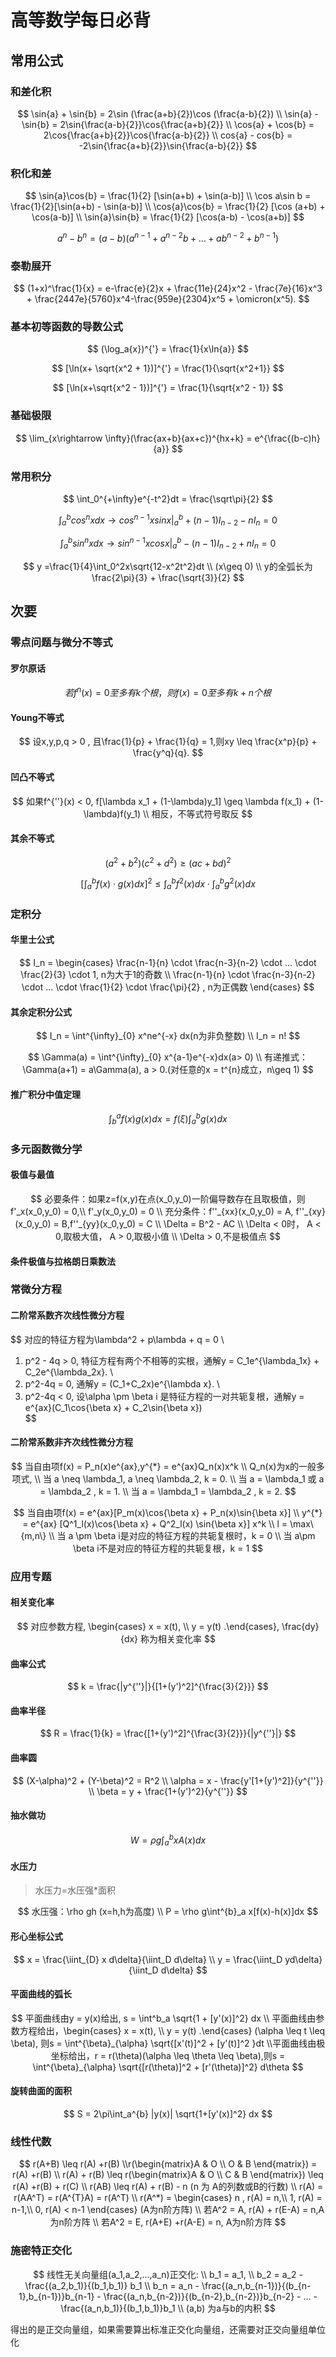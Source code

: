 # 高等数学每日必背

## 常用公式

### 和差化积

$$
\sin{a} + \sin{b} = 2\sin (\frac{a+b}{2})\cos (\frac{a-b}{2})
\\
\sin{a} - \sin{b} = 2\sin{\frac{a-b}{2}}\cos{\frac{a+b}{2}}
\\
\cos{a} + \cos{b} = 2\cos{\frac{a+b}{2}}\cos{\frac{a-b}{2}}
\\
cos{a} - cos{b} = -2\sin{\frac{a+b}{2}}\sin{\frac{a-b}{2}}
$$



### 积化和差

$$
\sin{a}\cos{b} = \frac{1}{2} [\sin(a+b) + \sin(a-b)]
\\
\cos a\sin b = \frac{1}{2}[\sin(a+b) - \sin(a-b)]
\\
\cos{a}\cos{b} = \frac{1}{2} [\cos (a+b) + \cos(a-b)]
\\
\sin{a}\sin{b} = \frac{1}{2} [\cos(a-b) - \cos(a+b)]
$$





$$
a^n - b^n = (a-b)(a^{n-1} + a^{n-2}b + ... + ab^{n-2} + b^{n-1})
$$

### 泰勒展开



$$
(1+x)^\frac{1}{x} = e-\frac{e}{2}x + \frac{11e}{24}x^2 - \frac{7e}{16}x^3 + \frac{2447e}{5760}x^4-\frac{959e}{2304}x^5 + \omicron(x^5).
$$







### 基本初等函数的导数公式

$$
(\log_a{x})^{'} = \frac{1}{x\ln{a}}
$$

$$
[\ln(x+ \sqrt{x^2 + 1})]^{'} = \frac{1}{\sqrt{x^2+1}}
$$

$$
[\ln(x+\sqrt{x^2 - 1})]^{'} = \frac{1}{\sqrt{x^2 - 1}} 
$$

### 基础极限

$$
\lim_{x\rightarrow \infty}(\frac{ax+b}{ax+c})^{hx+k} = e^{\frac{(b-c)h}{a}}
$$



### 常用积分

$$
\int_0^{+\infty}e^{-t^2}dt = \frac{\sqrt\pi}{2}
$$

$$
\int_a^b cos^nxdx \rightarrow cos^{n-1}xsinx|^{b}_{a} + (n-1)I_{n-2} - nI_n = 0
$$

$$
\int_a^b sin^nxdx \rightarrow sin^{n-1}xcosx|^{b}_{a} - (n-1)I_{n-2} + nI_n = 0
$$




$$
y =\frac{1}{4}\int_0^2x\sqrt{12-x^2t^2}dt \\ (x\geq 0)
\\
y的全弧长为\frac{2\pi}{3} + \frac{\sqrt{3}}{2}
$$



## 次要

### 零点问题与微分不等式

#### 罗尔原话

$$
若f^{n}(x) = 0 至多有k个根，则f(x) = 0至多有k+n个根
$$

#### Young不等式

$$
设x,y,p,q > 0 , 且\frac{1}{p} + \frac{1}{q} = 1,则xy \leq \frac{x^p}{p} + \frac{y^q}{q}.
$$

#### 凹凸不等式

$$
如果f^{''}(x) < 0, f[\lambda x_1 + (1-\lambda)y_1] \geq \lambda f(x_1) + (1-\lambda)f(y_1)
\\
相反，不等式符号取反
$$



#### 其余不等式

$$
(a^2 + b^2)(c^2 + d^2) \geq (ac + bd)^2
$$

$$
[\int_a^b f(x) \cdot g(x) dx]^2 \leq \int_a^b f^2(x)dx \cdot \int_a^b g^2(x)dx 
$$



### 定积分

#### 华里士公式

$$
I_n = \begin{cases} \frac{n-1}{n} \cdot \frac{n-3}{n-2} \cdot ... \cdot \frac{2}{3} \cdot 1,  n为大于1的奇数 \\ \frac{n-1}{n} \cdot \frac{n-3}{n-2} \cdot ... \cdot \frac{1}{2} \cdot \frac{\pi}{2} , n为正偶数  \end{cases}
$$



#### 其余定积分公式

$$
I_n = \int^{\infty}_{0} x^ne^{-x} dx(n为非负整数)
\\
I_n = n!
$$


$$
\Gamma(a) = \int^{\infty}_{0} x^{a-1}e^{-x}dx(a> 0)
\\
有递推式： \Gamma(a+1) = a\Gamma(a), a > 0.(对任意的x = t^{n}成立，n\geq 1)
$$


#### 推广积分中值定理

$$
\int^{a}_{b} f(x)g(x)dx = f(\xi)\int^{b}_{a} g(x)dx
$$



### 多元函数微分学

#### 极值与最值

$$
必要条件：如果z=f(x,y)在点(x_0,y_0)一阶偏导数存在且取极值，则f'_x(x_0,y_0) = 0,\\
f'_y(x_0,y_0) = 0
\\
充分条件：f''_{xx}(x_0,y_0) = A, f''_{xy}(x_0,y_0) = B,f''_{yy}(x_0,y_0) = C
\\
\Delta = B^2 - AC 
\\
\Delta < 0时， A < 0,取极大值， A > 0,取极小值
\\
\Delta > 0,不是极值点
$$

#### 条件极值与拉格朗日乘数法





### 常微分方程

#### 二阶常系数齐次线性微分方程

$$
对应的特征方程为\lambda^2 + p\lambda + q = 0
\\
1. p^2 - 4q > 0, 特征方程有两个不相等的实根，通解y = C_1e^{\lambda_1x} + C_2e^{\lambda_2x}.
\\
2. p^2-4q = 0, 通解y = (C_1+C_2x)e^{\lambda x}.
\\
3. p^2-4q < 0, 设\alpha \pm \beta i 是特征方程的一对共轭复根，通解y = e^{ax}(C_1\cos{\beta x} + C_2\sin{\beta x})  
$$

#### 二阶常系数非齐次线性微分方程

$$
当自由项f(x) = P_n(x)e^{ax},y^{*} = e^{ax}Q_n(x)x^k 
\\
Q_n(x)为x的一般多项式,
\\
当 a \neq \lambda_1, a \neq \lambda_2, k = 0.
\\
当 a = \lambda_1 或 a = \lambda_2 , k = 1.
\\
当 a = \lambda_1 = \lambda_2 , k = 2.
$$


$$
当自由项f(x) = e^{ax}[P_m(x)\cos{\beta x} + P_n(x)\sin{\beta x}]
\\ y^{*} = e^{ax} [Q^1_l(x)\cos{\beta x} + Q^2_l(x) \sin{\beta x}] x^k
\\
l = \max\{m,n\}
\\
当 a \pm \beta i是对应的特征方程的共轭复根时，k = 0
\\
当 a\pm \beta i不是对应的特征方程的共轭复根，k = 1
$$


### 应用专题

#### 相关变化率

$$
对应参数方程, \begin{cases} x = x(t), \\ y = y(t) .\end{cases}, \frac{dy}{dx} 称为相关变化率
$$

#### 曲率公式

$$
k = \frac{|y^{''}|}{[1+(y')^2]^{\frac{3}{2}}}
$$

#### 曲率半径

$$
R = \frac{1}{k} = \frac{[1+(y')^2]^{\frac{3}{2}}}{|y^{''}|}
$$

#### 曲率圆

$$
(X-\alpha)^2 + (Y-\beta)^2 = R^2
\\
\alpha = x - \frac{y'[1+(y')^2]}{y^{''}}
\\
\beta = y + \frac{1+(y')^2}{y^{''}}
$$



#### 抽水做功

$$
W = \rho g\int^{b}_{a} xA(x)dx
$$

#### 水压力

> 水压力=水压强*面积

$$
水压强：\rho gh (x=h,h为高度)
\\
P = \rho g\int^{b}_a x[f(x)-h(x)]dx
$$



#### 形心坐标公式

$$
x = \frac{\iint_{D} x d\delta}{\iint_D d\delta}
\\
y = \frac{\iint_D yd\delta}{\iint_D d\delta}
$$

#### 平面曲线的弧长

$$
平面曲线由y = y(x)给出, s = \int^b_a \sqrt{1 + [y'(x)]^2} dx
\\
平面曲线由参数方程给出，\begin{cases} x = x(t), \\ y = y(t) .\end{cases} (\alpha \leq t \leq \beta), 则s = \int^{\beta}_{\alpha}  \sqrt{[x'(t)]^2 + [y'(t)]^2 }dt
\\平面曲线由极坐标给出，r = r(\theta)(\alpha \leq \theta \leq \beta),则s = \int^{\beta}_{\alpha} \sqrt{[r(\theta)]^2 + [r'(\theta)]^2} d\theta
$$



#### 旋转曲面的面积

$$
S = 2\pi\int_a^{b} |y(x)| \sqrt{1+[y'(x)]^2} dx
$$



### 线性代数

$$
r(A+B) \leq r(A) +r(B)
\\r(\begin{matrix}A & O \\ O & B \end{matrix}) = r(A) +r(B)
\\
r(A) + r(B) \leq r(\begin{matrix}A & O \\ C & B \end{matrix}) \leq r(A) +r(B) + r(C)
\\
r(AB) \leq r(A) + r(B) - n (n 为 A的列数或B的行数)
\\
r(A) = r(AA^T) = r(A^{T}A) = r(A^T)
\\
r(A^*) = \begin{cases} n , r(A) = n,\\ 1, r(A) = n-1,\\ 0, r(A) < n-1 \end{cases} (A为n阶方阵)
\\
若A^2 = A, r(A) + r(E-A) = n,A为n阶方阵
\\
若A^2 = E, r(A+E) +r(A-E) = n, A为n阶方阵
$$



### 施密特正交化

$$
线性无关向量组(a_1,a_2,...,a_n)正交化:
\\
b_1 = a_1,
\\
b_2 = a_2 - \frac{(a_2,b_1)}{(b_1,b_1)} b_1
\\
b_n =  a_n - \frac{(a_n,b_{n-1})}{(b_{n-1},b_{n-1})}b_{n-1} - \frac{(a_n,b_{n-2})}{(b_{n-2},b_{n-2})}b_{n-2} - ... - \frac{(a_n,b_1)}{(b_1,b_1)}b_1
\\
(a,b) 为a与b的内积
$$

得出的是正交向量组，如果需要算出标准正交化向量组，还需要对正交向量组单位化

